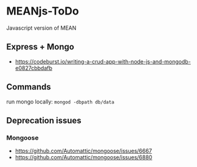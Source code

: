 # MEANjs-ToDo
Javascript version of MEAN

## Express + Mongo
- https://codeburst.io/writing-a-crud-app-with-node-js-and-mongodb-e0827cbbdafb

## Commands
run mongo locally: `mongod -dbpath db/data`

## Deprecation issues
### Mongoose
- https://github.com/Automattic/mongoose/issues/6667
- https://github.com/Automattic/mongoose/issues/6880

